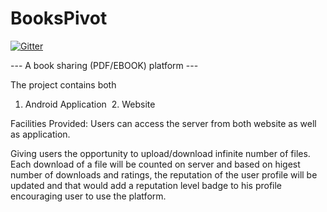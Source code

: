 # BooksPivot

[![Gitter](https://badges.gitter.im/gmonetix/BooksPivot-KWOC.svg)](https://gitter.im/gmonetix/BooksPivot-KWOC?utm_source=badge&utm_medium=badge&utm_campaign=pr-badge&utm_content=badge)


--- A book sharing (PDF/EBOOK) platform ---

The project contains both
  1. Android Application
  2. Website
  
Facilities Provided:
Users can access the server from both website as well as application.

Giving users the opportunity to upload/download infinite number of files. Each download of a file will be counted on server and based on
higest number of downloads and ratings, the reputation of the user profile will be updated and that would add a reputation level badge to 
his profile encouraging user to use the platform.